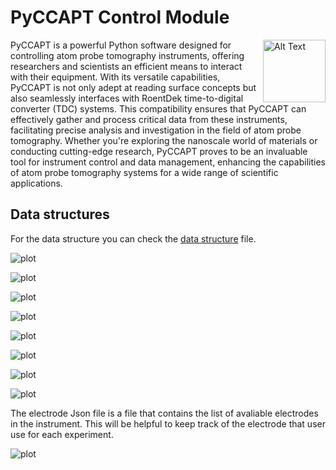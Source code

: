 # PyCCAPT Control Module

<img align="right" src="https://github.com/mmonajem/pyccapt/blob/main/pyccapt/files/logo2.png" alt="Alt Text" width="100" height="100">

PyCCAPT is a powerful Python software designed for controlling atom probe tomography instruments, offering researchers
and scientists an efficient means to interact with their equipment. With its versatile capabilities, PyCCAPT is not only
adept at reading surface concepts but also seamlessly interfaces with RoentDek time-to-digital converter (TDC) systems.
This compatibility ensures that PyCCAPT can effectively gather and process critical data from these instruments,
facilitating precise analysis and investigation in the field of atom probe tomography. Whether you're exploring the
nanoscale world of materials or conducting cutting-edge research, PyCCAPT proves to be an invaluable tool for instrument
control and data management, enhancing the capabilities of atom probe tomography systems for a wide range of scientific
applications.

## Data structures

For the data structure you can check the [data structure](DATA_STRUCTURE.md) file.

![plot](https://github.com/mmonajem/pyccapt/blob/develop/pyccapt/files/readme_images/main_gui.png)

![plot](https://github.com/mmonajem/pyccapt/blob/develop/pyccapt/files/readme_images/gates_gui.png)

![plot](https://github.com/mmonajem/pyccapt/blob/develop/pyccapt/files/readme_images/pumps_gui.png)

![plot](https://github.com/mmonajem/pyccapt/blob/develop/pyccapt/files/readme_images/cameras_gui.png)

![plot](https://github.com/mmonajem/pyccapt/blob/develop/pyccapt/files/readme_images/laser_gui.png)

![plot](https://github.com/mmonajem/pyccapt/blob/develop/pyccapt/files/readme_images/stage_gui.png)

![plot](https://github.com/mmonajem/pyccapt/blob/develop/pyccapt/files/readme_images/visualization_gui.png)

![plot](https://github.com/mmonajem/pyccapt/blob/develop/pyccapt/files/readme_images/baking_gui.png)



The electrode Json file is a file that contains the list of avaliable electrodes in the instrument.
This will be helpful to keep track of the electrode that user use for each experiment.

![plot](https://github.com/mmonajem/pyccapt/blob/develop/pyccapt/files/readme_images/json.png)



